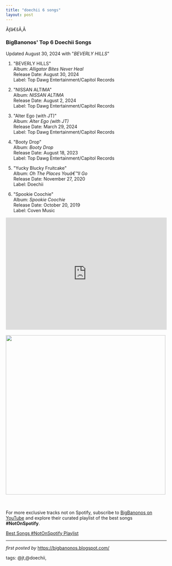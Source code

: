 ```yaml
---
title: "doechii 6 songs"
layout: post
---
```

<p>Ãƒâ€šÃ‚Â </p>
<h3><strong>BigBanonos' Top 6 Doechii Songs</strong></h3>
<p>Updated August 30, 2024 with "<i>BEVERLY HILLS</i>"</p> <ol> <li><p>"BEVERLY HILLS"<br />Album: <em>Alligator Bites Never Heal</em><br />Release Date: August 30, 2024<br />Label: Top Dawg Entertainment/Capitol Records<br /></p></li> <li><p>"NISSAN ALTIMA"<br />Album: <em>NISSAN ALTIMA</em><br />Release Date: August 2, 2024<br />Label: Top Dawg Entertainment/Capitol Records<br /></p></li> <li><p>"Alter Ego (with JT)"<br />Album: <em>Alter Ego (with JT)</em><br />Release Date: March 29, 2024<br />Label: Top Dawg Entertainment/Capitol Records<br /></p></li> <li><p>"Booty Drop"<br />Album: <em>Booty Drop</em><br />Release Date: August 18, 2023<br />Label: Top Dawg Entertainment/Capitol Records<br /></p></li> <li><p>"Yucky Blucky Fruitcake"<br />Album: <em>Oh The Places Youâ€™ll Go</em><br />Release Date: November 27, 2020<br />Label: Doechii<br /></p></li> <li><p>"Spookie Coochie"<br />Album: <em>Spookie Coochie</em><br />Release Date: October 20, 2019<br />Label: Coven Music<br /></p></li>
</ol> <iframe allow="autoplay; clipboard-write; encrypted-media; fullscreen; picture-in-picture" allowfullscreen="" frameborder="0" height="352" loading="lazy" src="https://open.spotify.com/embed/playlist/1jfbj958JCdUcmDyHzlIHU?utm_source=generator" width="100%"></iframe> <div class="separator"><br />
</div><div class="separator" ><a href="https://i1.sndcdn.com/artworks-DfVvLTIUQGoBOq4V-LUguPw-t500x500.jpg" imageanchor="1"><img border="0" data-original-height="500" data-original-width="500" height="500" src="https://i1.sndcdn.com/artworks-DfVvLTIUQGoBOq4V-LUguPw-t500x500.jpg" width="500" /></a></div><br /><div class="separator"><br /></div>


<!--Subscribe and Playlist Links-->
<div>
    <p>For more exclusive tracks not on Spotify, subscribe to <a href="https://www.youtube.com/@BigBanonos" target="_blank">BigBanonos on YouTube</a> and explore their curated playlist of the best songs <strong>#NotOnSpotify</strong>.</p>
    <p><a href="https://www.youtube.com/playlist?list=PLtuNtuTatqI0kFahUCbtbfenC_ET5O_tr" target="_blank">Best Songs #NotOnSpotify Playlist<br /></a></p></div>

<hr />

<p><em>first posted by</em> <a href="https://bigbanonos.blogspot.com/" rel="noopener" target="_new">https://bigbanonos.blogspot.com/</a></p>

<p>tags: @jt,@doechii,</p>
